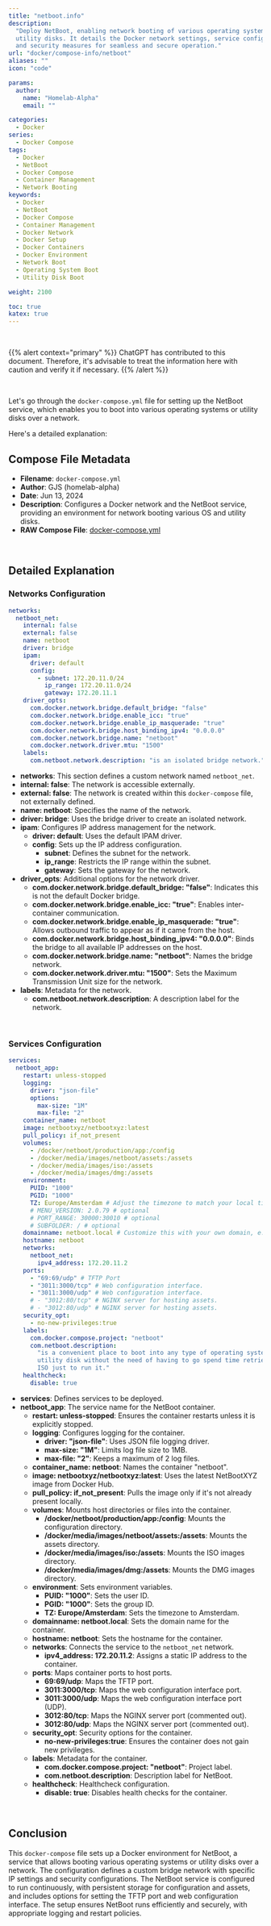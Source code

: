 ```yaml
---
title: "netboot.info"
description:
  "Deploy NetBoot, enabling network booting of various operating systems and
  utility disks. It details the Docker network settings, service configurations,
  and security measures for seamless and secure operation."
url: "docker/compose-info/netboot"
aliases: ""
icon: "code"

params:
  author:
    name: "Homelab-Alpha"
    email: ""

categories:
  - Docker
series:
  - Docker Compose
tags:
  - Docker
  - NetBoot
  - Docker Compose
  - Container Management
  - Network Booting
keywords:
  - Docker
  - NetBoot
  - Docker Compose
  - Container Management
  - Docker Network
  - Docker Setup
  - Docker Containers
  - Docker Environment
  - Network Boot
  - Operating System Boot
  - Utility Disk Boot

weight: 2100

toc: true
katex: true
---
```


<br />

{{% alert context="primary" %}}
ChatGPT has contributed to this document. Therefore, it's advisable to treat the
information here with caution and verify it if necessary. {{% /alert %}}

<br />

Let's go through the `docker-compose.yml` file for setting up the NetBoot
service, which enables you to boot into various operating systems or utility
disks over a network.

Here's a detailed explanation:

## Compose File Metadata

- **Filename**: `docker-compose.yml`
- **Author**: GJS (homelab-alpha)
- **Date**: Jun 13, 2024
- **Description**: Configures a Docker network and the NetBoot service,
  providing an environment for network booting various OS and utility disks.
- **RAW Compose File**: [docker-compose.yml]

<br />

## Detailed Explanation

### Networks Configuration

```yaml
networks:
  netboot_net:
    internal: false
    external: false
    name: netboot
    driver: bridge
    ipam:
      driver: default
      config:
        - subnet: 172.20.11.0/24
          ip_range: 172.20.11.0/24
          gateway: 172.20.11.1
    driver_opts:
      com.docker.network.bridge.default_bridge: "false"
      com.docker.network.bridge.enable_icc: "true"
      com.docker.network.bridge.enable_ip_masquerade: "true"
      com.docker.network.bridge.host_binding_ipv4: "0.0.0.0"
      com.docker.network.bridge.name: "netboot"
      com.docker.network.driver.mtu: "1500"
    labels:
      com.netboot.network.description: "is an isolated bridge network."
```

- **networks**: This section defines a custom network named `netboot_net`.
- **internal: false**: The network is accessible externally.
- **external: false**: The network is created within this `docker-compose` file,
  not externally defined.
- **name: netboot**: Specifies the name of the network.
- **driver: bridge**: Uses the bridge driver to create an isolated network.
- **ipam**: Configures IP address management for the network.
  - **driver: default**: Uses the default IPAM driver.
  - **config**: Sets up the IP address configuration.
    - **subnet**: Defines the subnet for the network.
    - **ip_range**: Restricts the IP range within the subnet.
    - **gateway**: Sets the gateway for the network.
- **driver_opts**: Additional options for the network driver.
  - **com.docker.network.bridge.default_bridge: "false"**: Indicates this is not
    the default Docker bridge.
  - **com.docker.network.bridge.enable_icc: "true"**: Enables inter-container
    communication.
  - **com.docker.network.bridge.enable_ip_masquerade: "true"**: Allows outbound
    traffic to appear as if it came from the host.
  - **com.docker.network.bridge.host_binding_ipv4: "0.0.0.0"**: Binds the bridge
    to all available IP addresses on the host.
  - **com.docker.network.bridge.name: "netboot"**: Names the bridge network.
  - **com.docker.network.driver.mtu: "1500"**: Sets the Maximum Transmission
    Unit size for the network.
- **labels**: Metadata for the network.
  - **com.netboot.network.description**: A description label for the network.

<br />

### Services Configuration

```yaml
services:
  netboot_app:
    restart: unless-stopped
    logging:
      driver: "json-file"
      options:
        max-size: "1M"
        max-file: "2"
    container_name: netboot
    image: netbootxyz/netbootxyz:latest
    pull_policy: if_not_present
    volumes:
      - /docker/netboot/production/app:/config
      - /docker/media/images/netboot/assets:/assets
      - /docker/media/images/iso:/assets
      - /docker/media/images/dmg:/assets
    environment:
      PUID: "1000"
      PGID: "1000"
      TZ: Europe/Amsterdam # Adjust the timezone to match your local timezone. You can find the full list of timezones here https://en.wikipedia.org/wiki/List_of_tz_database_time_zones.
      # MENU_VERSION: 2.0.79 # optional
      # PORT_RANGE: 30000:30010 # optional
      # SUBFOLDER: / # optional
    domainname: netboot.local # Customize this with your own domain, e.g., `netboot.local` to `netboot.your-fqdn-here.com`.
    hostname: netboot
    networks:
      netboot_net:
        ipv4_address: 172.20.11.2
    ports:
      - "69:69/udp" # TFTP Port
      - "3011:3000/tcp" # Web configuration interface.
      - "3011:3000/udp" # Web configuration interface.
      # - "3012:80/tcp" # NGINX server for hosting assets.
      # - "3012:80/udp" # NGINX server for hosting assets.
    security_opt:
      - no-new-privileges:true
    labels:
      com.docker.compose.project: "netboot"
      com.netboot.description:
        "is a convenient place to boot into any type of operating system or
        utility disk without the need of having to go spend time retrieving the
        ISO just to run it."
    healthcheck:
      disable: true
```

- **services**: Defines services to be deployed.
- **netboot_app**: The service name for the NetBoot container.
  - **restart: unless-stopped**: Ensures the container restarts unless it is
    explicitly stopped.
  - **logging**: Configures logging for the container.
    - **driver: "json-file"**: Uses JSON file logging driver.
    - **max-size: "1M"**: Limits log file size to 1MB.
    - **max-file: "2"**: Keeps a maximum of 2 log files.
  - **container_name: netboot**: Names the container "netboot".
  - **image: netbootxyz/netbootxyz:latest**: Uses the latest NetBootXYZ image
    from Docker Hub.
  - **pull_policy: if_not_present**: Pulls the image only if it's not already
    present locally.
  - **volumes**: Mounts host directories or files into the container.
    - **/docker/netboot/production/app:/config**: Mounts the configuration
      directory.
    - **/docker/media/images/netboot/assets:/assets**: Mounts the assets
      directory.
    - **/docker/media/images/iso:/assets**: Mounts the ISO images directory.
    - **/docker/media/images/dmg:/assets**: Mounts the DMG images directory.
  - **environment**: Sets environment variables.
    - **PUID: "1000"**: Sets the user ID.
    - **PGID: "1000"**: Sets the group ID.
    - **TZ: Europe/Amsterdam**: Sets the timezone to Amsterdam.
  - **domainname: netboot.local**: Sets the domain name for the container.
  - **hostname: netboot**: Sets the hostname for the container.
  - **networks**: Connects the service to the `netboot_net` network.
    - **ipv4_address: 172.20.11.2**: Assigns a static IP address to the
      container.
  - **ports**: Maps container ports to host ports.
    - **69:69/udp**: Maps the TFTP port.
    - **3011:3000/tcp**: Maps the web configuration interface port.
    - **3011:3000/udp**: Maps the web configuration interface port (UDP).
    - **3012:80/tcp**: Maps the NGINX server port (commented out).
    - **3012:80/udp**: Maps the NGINX server port (commented out).
  - **security_opt**: Security options for the container.
    - **no-new-privileges:true**: Ensures the container does not gain new
      privileges.
  - **labels**: Metadata for the container.
    - **com.docker.compose.project: "netboot"**: Project label.
    - **com.netboot.description**: Description label for NetBoot.
  - **healthcheck**: Healthcheck configuration.
    - **disable: true**: Disables health checks for the container.

<br />

## Conclusion

This `docker-compose` file sets up a Docker environment for NetBoot, a service
that allows booting various operating systems or utility disks over a network.
The configuration defines a custom bridge network with specific IP settings and
security configurations. The NetBoot service is configured to run continuously,
with persistent storage for configuration and assets, and includes options for
setting the TFTP port and web configuration interface. The setup ensures NetBoot
runs efficiently and securely, with appropriate logging and restart policies.

[docker-compose.yml]:
  https://raw.githubusercontent.com/homelab-alpha/docker/main/docker-compose-files/netboot/docker-compose.yml
